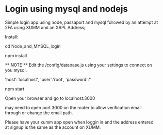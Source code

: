 # Login using mysql and nodejs
Simple login app using node, passaport and mysql followed by an attempt at 2FA using XUMM and an XRPL Address;

Install:

cd Node_and_MYSQL_login

npm install

** NOTE **
 Edit the /config/database.js using your settings to connect on you mysql.
 
  'host':'localhost',
  'user':'root',
  'password':''

npm start

Open your browser and go to localhost:3000

may need to open port 3000 on the router to allow verification email through or change the email path.

Please have your xumm app open when loggin in and the address entered at signup is the same as the account on XUMM.

